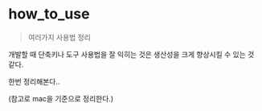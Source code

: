 how_to_use
===

> 여러가지 사용법 정리

개발할 때 단축키나 도구 사용법을 잘 익히는 것은 생산성을  크게 향상시킬 수 있는 것 같다.

한번 정리해본다..

(참고로 mac을 기준으로 정리한다.)